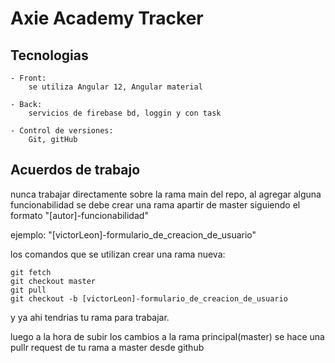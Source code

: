 # Axie Academy Tracker

## Tecnologias
    
    - Front:
        se utiliza Angular 12, Angular material

    - Back:
        servicios de firebase bd, loggin y con task

    - Control de versiones:
        Git, gitHub

## Acuerdos de trabajo

nunca trabajar directamente sobre la rama main del repo, al agregar alguna funcionabilidad se debe crear una rama apartir de master siguiendo el formato "[autor]-funcionabilidad"

ejemplo: "[victorLeon]-formulario_de_creacion_de_usuario"

los comandos que se utilizan crear una rama nueva:

```git
git fetch
git checkout master
git pull
git checkout -b [victorLeon]-formulario_de_creacion_de_usuario
```
y ya ahi tendrias tu rama para trabajar.

luego a la hora de subir los cambios a la rama principal(master) se hace una pullr request de tu rama a master desde github 
